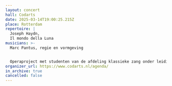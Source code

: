 ```yaml
---
layout: concert
hall: Codarts
date: 2025-03-14T19:00:25.215Z
place: Rotterdam
repertoire: |
  Joseph Haydn,
  Il mondo della Luna
musicians: >-
  Marc Pantus, regie en vormgeving


  Operaproject met studenten van de afdeling klassieke zang onder leiding van Jan Willem Passchier, piano.
organizer_url: https://www.codarts.nl/agenda/
in_archive: true
cancelled: false
---
```

